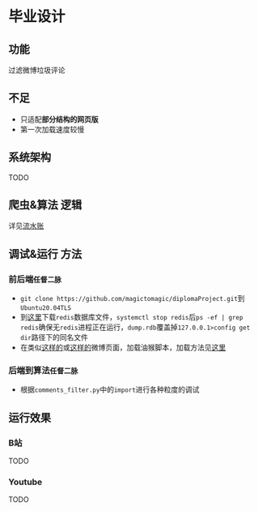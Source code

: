 # 毕业设计

## 功能

过滤微博垃圾评论

## 不足

+ 只适配**部分结构的网页版**
+ 第一次加载速度较慢

## 系统架构

TODO

## 爬虫&算法 逻辑

详见[流水账][5]

## 调试&运行 方法

### 前后端`任督二脉`

+ `git clone https://github.com/magictomagic/diplomaProject.git`到`Ubuntu20.04TLS`
+  到[这里][4]下载`redis`数据库文件，`systemctl stop redis`后`ps -ef | grep redis`确保无`redis`进程正在运行，`dump.rdb`覆盖掉`127.0.0.1>config get dir`路径下的同名文件
+ 在类似[这样的][1]或[这样的][2]微博页面，加载油猴脚本，加载方法见[这里][3]

### 后端到算法`任督二脉`

+ 根据`comments_filter.py`中的`import`进行各种粒度的调试

## 运行效果

### B站

TODO

### Youtube

TODO



[1]: https://weibo.com/5594216204/K956U4wBC?type=comment
[2]: https://weibo.com/7272731818/K9wgdcrM3?type=comment
[3]: https://github.com/magictomagic/diplomaProject/tree/main/frontEnd
[4]: TODO
[5]: https://github.com/magictomagic/magictomagic.github.io/blob/master/_posts/2021-02-02-%E6%AF%95%E8%AE%BE%E8%BF%9B%E7%A8%8B.md